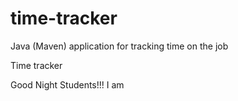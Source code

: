 # time-tracker
Java (Maven) application for tracking time on the job

Time tracker

Good Night Students!!!
I am
